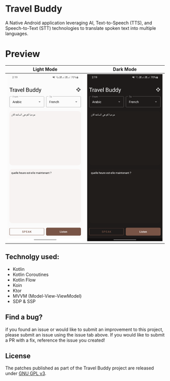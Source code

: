 
# Travel Buddy


A Native Android application leveraging AI, Text-to-Speech (TTS), and Speech-to-Text (STT) technologies to translate spoken text into multiple languages.

# Preview

Light Mode             |  Dark Mode
:-------------------------:|:-------------------------:
![app main screen in light mode](travelBuddy-light.png)  |  ![app main screen in dark mode](travelBuddy-Dark.png)

## Technolgy used:

- Kotlin
- Kotlin Coroutines
- Kotlin Flow
- Koin
- Ktor
- MVVM (Model-View-ViewModel)
- SDP & SSP

## Find a bug?

if you found an issue or would like to submit an improvement to this project, please submit an issue using the issue tab above. If you would like to submit a PR with a fix, reference the issue you created!

## License

The patches published as part of the Travel Buddy project are released under [GNU GPL v3](./LICENSE).
